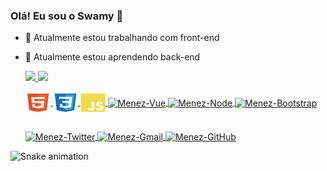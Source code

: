 ### Olá! Eu sou o Swamy 👋

- 🔭 Atualmente estou trabalhando com front-end
- 🌱 Atualmente estou aprendendo back-end

  <div>
    <a href="https://github.com/swamy-menezes">
      <img height="180em" src="https://github-readme-stats.vercel.app/api?username=swamy-menezes&show_icons=true&theme=dark&include_all_commits=true&count_private=true"/>
      <img height="180em" src="https://github-readme-stats.vercel.app/api/top-langs/?username=swamy-menezes&layout=compact&langs_count=16&theme=dark"/>
    </a>
  </div>

  <div style="display: inline_block"><br>
    <a href="#">
    <img align="center" alt="Menez-HTML" height="30" width="40" src="https://raw.githubusercontent.com/devicons/devicon/master/icons/html5/html5-original.svg">
    <img align="center" alt="Menez-CSS" height="30" width="40" src="https://raw.githubusercontent.com/devicons/devicon/master/icons/css3/css3-original.svg">
    <img align="center" alt="Menez-Js" height="30" width="40" src="https://raw.githubusercontent.com/devicons/devicon/master/icons/javascript/javascript-plain.svg">
    <img align="center" alt="Menez-Vue" height="30" width="60" src="https://img.shields.io/badge/Vue.js-35495E?style=for-the-badge&logo=vue.js&logoColor=4FC08D">
    <img align="center" alt="Menez-Node" height="30" width="60" src="https://img.shields.io/badge/Node.js-43853D?style=for-the-badge&logo=node.js&logoColor=white">
    <img align="center" alt="Menez-Bootstrap" height="30" width="60" src="https://img.shields.io/badge/Bootstrap-563D7C?style=for-the-badge&logo=bootstrap&logoColor=white">
      </a>
  </div>
  
  ##
  
  <div style="display: inline_block">
    <a href="https://twitter.com/@DevMenez" target="_blank">    
      <img align="center" alt="Menez-Twitter" height="30" width="90" src="https://img.shields.io/badge/Twitter-1DA1F2?style=for-the-badge&logo=twitter&logoColor=white">
    </a>
    
    <a href="mailto:swamy.menezes@gmail.com">
      <img align="center" alt="Menez-Gmail" height="30" width="90" src="https://img.shields.io/badge/Gmail-D14836?style=for-the-badge&logo=gmail&logoColor=white">
    </a>
    
    <a href="https://github.com/swamy-menezes" target="_blank">
      <img align="center" alt="Menez-GitHub" height="30" width="90" src="https://img.shields.io/badge/GitHub-100000?style=for-the-badge&logo=github&logoColor=white">
    </a>
  </div>
  
 
![Snake animation](https://github.com/rafaballerini2/rafaballerini2/blob/output/github-contribution-grid-snake.svg)
